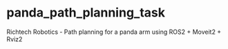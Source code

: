 # panda_path_planning_task
Richtech Robotics - Path planning for a panda arm using ROS2 + Moveit2 + Rviz2
